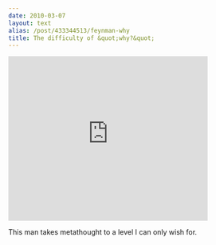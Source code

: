 ```yaml
---
date: 2010-03-07
layout: text
alias: /post/433344513/feynman-why
title: The difficulty of &quot;why?&quot;
---
```


<embed src="http://www.youtube.com/v/wMFPe-DwULM&hl=en_US&fs=1&rel=0&color1=0xe1600f&color2=0xfebd01" type="application/x-shockwave-flash" allowscriptaccess="always" allowfullscreen="true" width="400" height="330"></embed>

This man takes metathought to a level I can only wish for.
